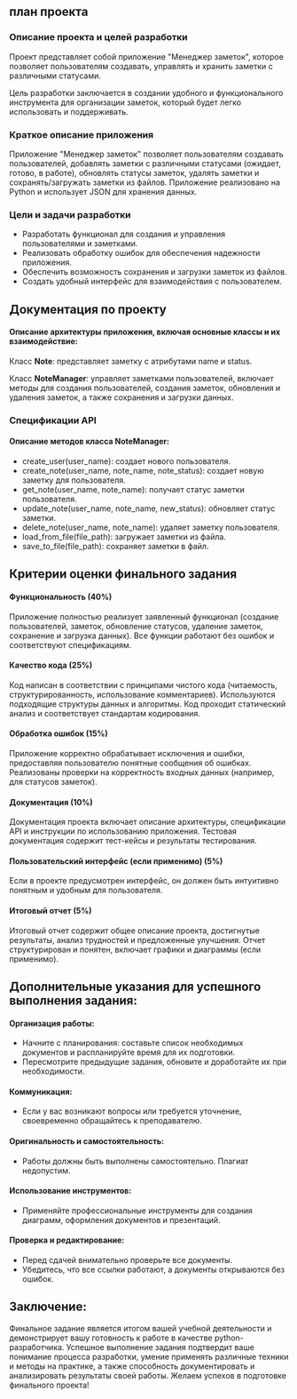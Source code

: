 ## план проекта

### Описание проекта и целей разработки

Проект представляет собой приложение "Менеджер заметок",
которое позволяет пользователям создавать, управлять и хранить
заметки с различными статусами.

Цель разработки заключается в создании удобного и функционального инструмента для
организации заметок, который будет легко использовать и поддерживать.

### Краткое описание приложения

Приложение "Менеджер заметок" позволяет пользователям создавать пользователей,
добавлять заметки с различными
статусами (ожидает, готово, в работе),
обновлять статусы заметок, удалять заметки и сохранять/загружать заметки из
файлов.
Приложение реализовано на Python и использует JSON для хранения данных.

### Цели и задачи разработки

- Разработать функционал для создания и управления пользователями и заметками.
- Реализовать обработку ошибок для обеспечения надежности приложения.
- Обеспечить возможность сохранения и загрузки заметок из файлов.
- Создать удобный интерфейс для взаимодействия с пользователем.

## Документация по проекту

#### Описание архитектуры приложения, включая основные классы и их взаимодействие:

Класс **Note**: представляет заметку с атрибутами name и status.

Класс **NoteManager**: управляет заметками пользователей, включает методы для создания пользователей, создания заметок,
обновления и удаления заметок, а также сохранения и загрузки данных.

### Спецификации API

#### Описание методов класса NoteManager:

- create_user(user_name): создает нового пользователя.
- create_note(user_name, note_name, note_status): создает новую заметку для пользователя.
- get_note(user_name, note_name): получает статус заметки пользователя.
- update_note(user_name, note_name, new_status): обновляет статус заметки.
- delete_note(user_name, note_name): удаляет заметку пользователя.
- load_from_file(file_path): загружает заметки из файла.
- save_to_file(file_path): сохраняет заметки в файл.

## Критерии оценки финального задания

#### Функциональность (40%)

Приложение полностью реализует заявленный функционал (создание пользователей, заметок, обновление статусов, удаление
заметок, сохранение и загрузка данных).
Все функции работают без ошибок и соответствуют спецификациям.

#### Качество кода (25%)

Код написан в соответствии с принципами чистого кода (читаемость, структурированность, использование комментариев).
Используются подходящие структуры данных и алгоритмы.
Код проходит статический анализ и соответствует стандартам кодирования.

#### Обработка ошибок (15%)

Приложение корректно обрабатывает исключения и ошибки, предоставляя пользователю понятные сообщения об ошибках.
Реализованы проверки на корректность входных данных (например, для статусов заметок).

#### Документация (10%)

Документация проекта включает описание архитектуры, спецификации API и инструкции по использованию приложения.
Тестовая документация содержит тест-кейсы и результаты тестирования.

#### Пользовательский интерфейс (если применимо) (5%)

Если в проекте предусмотрен интерфейс, он должен быть интуитивно понятным и удобным для пользователя.

#### Итоговый отчет (5%)

Итоговый отчет содержит общее описание проекта, достигнутые результаты, анализ трудностей и предложенные улучшения.
Отчет структурирован и понятен, включает графики и диаграммы (если применимо).

## Дополнительные указания для успешного выполнения задания:

#### Организация работы:

- Начните с планирования: составьте список необходимых документов и распланируйте время для их подготовки.
- Пересмотрите предыдущие задания, обновите и доработайте их при необходимости.

#### Коммуникация:

- Если у вас возникают вопросы или требуется уточнение, своевременно обращайтесь к преподавателю.

#### Оригинальность и самостоятельность:

- Работы должны быть выполнены самостоятельно. Плагиат недопустим.

#### Использование инструментов:

- Применяйте профессиональные инструменты для создания диаграмм, оформления документов и презентаций.

#### Проверка и редактирование:

- Перед сдачей внимательно проверьте все документы.
- Убедитесь, что все ссылки работают, а документы открываются без ошибок.

## Заключение:
Финальное задание является итогом вашей учебной деятельности и демонстрирует вашу готовность к работе в качестве
python-разработчика.
Успешное выполнение задания подтвердит ваше понимание процесса разработки, умение применять различные
техники и методы на практике, а также способность документировать и анализировать результаты своей работы.
Желаем успехов в подготовке финального проекта!
